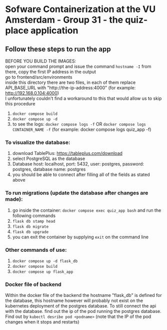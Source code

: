 # Sofware Containerization at the VU Amsterdam - Group 31 - the quiz-place application

## Follow these steps to run the app
BEFORE YOU BUILD THE IMAGES:  
open your command prompt and issue the command `hostname -I`
from there, copy the first IP address in the output  
go to frontend/src/environments  
inside this directory there are two files, in each of them replace API_BASE_URL with "http://the-ip-address:4000" (for example: http://192.168.0.104:4000)  
I unfortunately couldn't find a workaround to this that would allow us to skip this procedure  

1) `docker compose build`
2) `docker compose up -d`
3) to see the logs: `docker compose logs -f` OR `docker compose logs CONTAINER_NAME -f` (for example: docker compose logs quiz_app -f)

### To visualize the database:
1) download TablePlus: https://tableplus.com/download
2) select PostgreSQL as the database
3) Database host: localhost, port: 5432, user: postgres, password: postgres, database name: postgres
4) you should be able to connect after filling all of the fields as stated above

### To run migrations (update the database after changes are made):
1) go inside the container: `docker compose exec quiz_app bash` and run the following commands
2) `flask db stamp head`
3) `flask db migrate`
4) `flask db upgrade`
5) you can exit the container by supplying `exit` on the command line

### Other commands of use:
1) `docker compose up -d flask_db`
2) `docker compose build`
3) `docker compose up flask_app`

### Docker file of backend
Within the docker file of the backend the hostname "flask_db" is defined for the database, this hostname however will 
probably not exist on the kubernetes deployment of the postgres database. To still connect the api with the database.
find out the ip of the pod running the postgres database. Find out by `kubectl desribe pod <podname>` (note that the IP of the pod changes when it stops and restarts)
